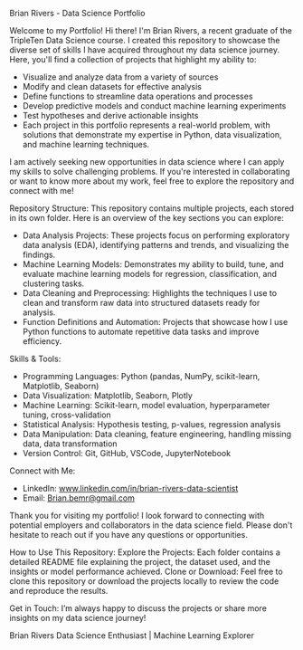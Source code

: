 Brian Rivers - Data Science Portfolio

Welcome to my Portfolio!
Hi there! I'm Brian Rivers, a recent graduate of the TripleTen Data Science course. I created this repository to showcase the diverse set of skills
I have acquired throughout my data science journey. Here, you'll find a collection of projects that highlight my ability to:

- Visualize and analyze data from a variety of sources
- Modify and clean datasets for effective analysis
- Define functions to streamline data operations and processes
- Develop predictive models and conduct machine learning experiments
- Test hypotheses and derive actionable insights
- Each project in this portfolio represents a real-world problem, with solutions that demonstrate my expertise in Python, data visualization, and machine learning techniques.

I am actively seeking new opportunities in data science where I can apply my skills to solve challenging problems. 
If you're interested in collaborating or want to know more about my work, feel free to explore the repository and connect with me!

Repository Structure:
This repository contains multiple projects, each stored in its own folder. Here is an overview of the key sections you can explore:

- Data Analysis Projects: These projects focus on performing exploratory data analysis (EDA), identifying patterns and trends, and visualizing the findings.
- Machine Learning Models: Demonstrates my ability to build, tune, and evaluate machine learning models for regression, classification, and clustering tasks.
- Data Cleaning and Preprocessing: Highlights the techniques I use to clean and transform raw data into structured datasets ready for analysis.
- Function Definitions and Automation: Projects that showcase how I use Python functions to automate repetitive data tasks and improve efficiency.

Skills & Tools:
- Programming Languages: Python (pandas, NumPy, scikit-learn, Matplotlib, Seaborn)
- Data Visualization: Matplotlib, Seaborn, Plotly
- Machine Learning: Scikit-learn, model evaluation, hyperparameter tuning, cross-validation
- Statistical Analysis: Hypothesis testing, p-values, regression analysis
- Data Manipulation: Data cleaning, feature engineering, handling missing data, data transformation
- Version Control: Git, GitHub, VSCode, JupyterNotebook
  
Connect with Me:
- LinkedIn: www.linkedin.com/in/brian-rivers-data-scientist
- Email: Brian.bemr@gmail.com


Thank you for visiting my portfolio! I look forward to connecting with potential employers and collaborators in the data science field. Please don't hesitate to reach out if you have any questions or opportunities.

How to Use This Repository:
Explore the Projects: Each folder contains a detailed README file explaining the project, the dataset used, and the insights or model performance achieved.
Clone or Download: Feel free to clone this repository or download the projects locally to review the code and reproduce the results.

Get in Touch: I’m always happy to discuss the projects or share more insights on my data science journey!

Brian Rivers
Data Science Enthusiast | Machine Learning Explorer
